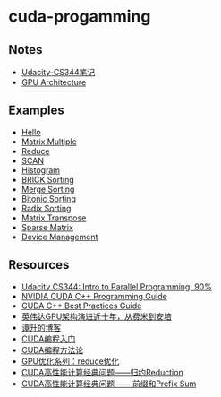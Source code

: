 # cuda-progamming


## Notes

- [Udacity-CS344笔记](./notes/udacity-cs344.md)
- [GPU Architecture](./notes/gpu-architecture.md)

## Examples

- [Hello](./examples/hello/README.md)
- [Matrix Multiple](./examples/matrix_multiple/README.md)
- [Reduce](./examples/reduce/README.md)
- [SCAN](./examples/scan/README.md)
- [Histogram]()
- [BRICK Sorting]()
- [Merge Sorting]()
- [Bitonic Sorting]()
- [Radix Sorting]()
- [Matrix Transpose](./examples/transpose/README.md)
- [Sparse Matrix]()
- [Device Management](./examples/device/README.md)

## Resources

* [Udacity CS344: Intro to Parallel Programming: 90%](https://github.com/udacity/cs344)
* [NVIDIA CUDA C++ Programming Guide](https://docs.nvidia.com/cuda/cuda-c-programming-guide/index.html)
* [CUDA C++ Best Practices Guide](https://docs.nvidia.com/cuda/cuda-c-best-practices-guide/index.html)
* [英伟达GPU架构演进近十年，从费米到安培](https://zhuanlan.zhihu.com/p/413145211)
* [谭升的博客](https://face2ai.com/program-blog/#GPU%E7%BC%96%E7%A8%8B%EF%BC%88CUDA%EF%BC%89)
* [CUDA编程入门](https://www.zhihu.com/column/c_1188568938097819648)
* [CUDA编程方法论](https://zhihu.com/column/c_1139113249399345152)
* [GPU优化系列：reduce优化](https://zhuanlan.zhihu.com/p/426978026)
* [CUDA高性能计算经典问题——归约Reduction](https://zhuanlan.zhihu.com/p/416959273)
* [CUDA高性能计算经典问题—— 前缀和Prefix Sum](https://zhuanlan.zhihu.com/p/423992093)

